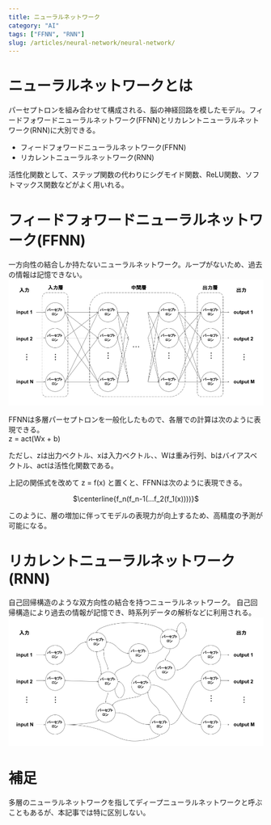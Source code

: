 ```yaml
---
title: ニューラルネットワーク
category: "AI"
tags: ["FFNN", "RNN"]
slug: /articles/neural-network/neural-network/
---
```



# ニューラルネットワークとは
パーセプトロンを組み合わせて構成される、脳の神経回路を模したモデル。フィードフォワードニューラルネットワーク(FFNN)とリカレントニューラルネットワーク(RNN)に大別できる。

+ フィードフォワードニューラルネットワーク(FFNN)
+ リカレントニューラルネットワーク(RNN)

活性化関数として、ステップ関数の代わりにシグモイド関数、ReLU関数、ソフトマックス関数などがよく用いれる。

# フィードフォワードニューラルネットワーク(FFNN)
一方向性の結合しか持たないニューラルネットワーク。ループがないため、過去の情報は記憶できない。
![フィードフォワードニューラルネットワーク](./multi-layer-perceptron.png)

FFNNは多層パーセプトロンを一般化したもので、各層での計算は次のように表現できる。  
z = act(Wx + b)

ただし、zは出力ベクトル、xは入力ベクトル、、Wは重み行列、bはバイアスベクトル、actは活性化関数である。

上記の関係式を改めて z = f(x) と置くと、FFNNは次のように表現できる。 
<div style="text-align: center;">
  $\centerline{f_n(f_n-1(...f_2(f_1(x))))}$
</div>

このように、層の増加に伴ってモデルの表現力が向上するため、高精度の予測が可能になる。

# リカレントニューラルネットワーク(RNN)
自己回帰構造のような双方向性の結合を持つニューラルネットワーク。
自己回帰構造により過去の情報が記憶でき、時系列データの解析などに利用される。
![リカレントニューラルネットワーク](./recurrent-neural-network.png)

# 補足
多層のニューラルネットワークを指してディープニューラルネットワークと呼ぶこともあるが、本記事では特に区別しない。